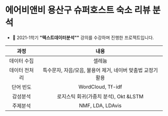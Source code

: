# 에어비앤비 용산구 슈퍼호스트 숙소 리뷰 분석

- 📝 2021-1학기 **"텍스트데이터분석""** 강의를 수강하며 진행한 프로젝트입니다.


|과정|내용|
|:---:|:---:|
|데이터 수집|셀레늄|
|데이터 전처리|특수문자, 자음/모음, 불용어 제거, 네이버 맞춤법 교정기 활용|
|단어 빈도|WordCloud, Tf-idf|
|감성분석|로지스틱 회귀(가중치 분석), Okt &LSTM|
|주제분석|NMF, LDA, LDAvis| 

